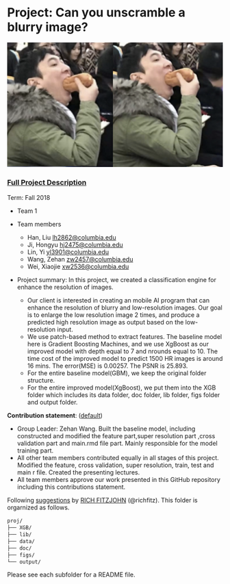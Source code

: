 # Project: Can you unscramble a blurry image? 
![image](figs/sc.jpg)

### [Full Project Description](doc/project3_desc.md)

Term: Fall 2018

+ Team 1
+ Team members
	+ Han, Liu lh2862@columbia.edu
	+ Ji, Hongyu hj2475@columbia.edu
	+ Lin, Yi yl3901@columbia.edu
	+ Wang, Zehan zw2457@columbia.edu
	+ Wei, Xiaojie xw2536@columbia.edu

+ Project summary: In this project, we created a classification engine for enhance the resolution of images. 
	+ Our client is interested in creating an mobile AI program that can enhance the resolution of blurry and low-resolution images. Our goal is to enlarge the low resolution image 2 times, and produce a predicted high resolution image as output based on the low-resolution input. 
	+ We use patch-based method to extract features. The baseline model here is Gradient Boosting Machines, and we use XgBoost as our improved model with depth equal to 7 and nrounds equal to 10. The time cost of the improved model to predict 1500 HR images is around 16 mins. The error(MSE) is 0.00257. The PSNR is 25.893.
	+ For the entire baseline model(GBM), we keep the original folder structure.
	+ For the entire improved model(XgBoost), we put them into the XGB folder which includes its data folder, doc folder, lib folder, figs folder and output folder.

**Contribution statement**: ([default](doc/a_note_on_contributions.md)) 
+ Group Leader: Zehan Wang. Built the baseline model, including constructed and modified the feature part,super resolution part ,cross validation part and main.rmd file part. Mainly responsible for the model training part.
+ All other team members contributed equally in all stages of this project. Modified the feature, cross validation, super resolution, train, test and main r file. Created the presenting lectures.
+ All team members approve our work presented in this GitHub repository including this contributions statement. 

Following [suggestions](http://nicercode.github.io/blog/2013-04-05-projects/) by [RICH FITZJOHN](http://nicercode.github.io/about/#Team) (@richfitz). This folder is orgarnized as follows.

```
proj/
├── XGB/
├── lib/
├── data/
├── doc/
├── figs/
└── output/
```

Please see each subfolder for a README file.
